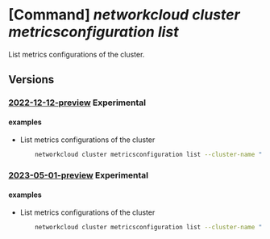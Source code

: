 # [Command] _networkcloud cluster metricsconfiguration list_

List metrics configurations of the cluster.

## Versions

### [2022-12-12-preview](/Resources/mgmt-plane/L3N1YnNjcmlwdGlvbnMve30vcmVzb3VyY2Vncm91cHMve30vcHJvdmlkZXJzL21pY3Jvc29mdC5uZXR3b3JrY2xvdWQvY2x1c3RlcnMve30vbWV0cmljc2NvbmZpZ3VyYXRpb25z/2022-12-12-preview.xml) **Experimental**

<!-- mgmt-plane /subscriptions/{}/resourcegroups/{}/providers/microsoft.networkcloud/clusters/{}/metricsconfigurations 2022-12-12-preview -->

#### examples

- List metrics configurations of the cluster
    ```bash
        networkcloud cluster metricsconfiguration list --cluster-name "clusterName" --resource-group "resourceGroupName"
    ```

### [2023-05-01-preview](/Resources/mgmt-plane/L3N1YnNjcmlwdGlvbnMve30vcmVzb3VyY2Vncm91cHMve30vcHJvdmlkZXJzL21pY3Jvc29mdC5uZXR3b3JrY2xvdWQvY2x1c3RlcnMve30vbWV0cmljc2NvbmZpZ3VyYXRpb25z/2023-05-01-preview.xml) **Experimental**

<!-- mgmt-plane /subscriptions/{}/resourcegroups/{}/providers/microsoft.networkcloud/clusters/{}/metricsconfigurations 2023-05-01-preview -->

#### examples

- List metrics configurations of the cluster
    ```bash
        networkcloud cluster metricsconfiguration list --cluster-name "clusterName" --resource-group "resourceGroupName"
    ```
